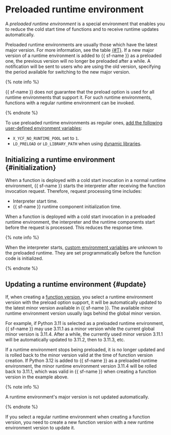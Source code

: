 # Preloaded runtime environment

A _preloaded runtime environment_ is a special environment that enables you to reduce the cold start time of functions and to receive runtime updates automatically.

Preloaded runtime environments are usually those which have the latest major version. For more information, see the table [{#T}](index.md#runtimes). If a new major version of a runtime environment is added to {{ sf-name }} as a preloaded one, the previous version will no longer be preloaded after a while. A notification will be sent to users who are using the old version, specifying the period available for switching to the new major version.

{% note info %}

{{ sf-name }} does not guarantee that the preload option is used for all runtime environments that support it. For such runtime environments, functions with a regular runtime environment can be invoked.

{% endnote %}

To use preloaded runtime environments as regular ones, [add the following user-defined environment variables](../../operations/function/environment-variables-add.md):

* `X_YCF_NO_RUNTIME_POOL` set to `1`.
* `LD_PRELOAD` or `LD_LIBRARY_PATH` when using [dynamic libraries](environment-variables.md#dynamic-library).

## Initializing a runtime environment {#initialization}

When a function is deployed with a cold start invocation in a normal runtime environment, {{ sf-name }} starts the interpreter after receiving the function invocation request. Therefore, request processing time includes:
* Interpreter start time.
* {{ sf-name }} runtime component initialization time.

When a function is deployed with a cold start invocation in a preloaded runtime environment, the interpreter and the runtime components start before the request is processed. This reduces the response time.

{% note info %}

When the interpreter starts, [custom environment variables](../../operations/function/environment-variables-add.md) are unknown to the preloaded runtime. They are set programmatically before the function code is initialized.

{% endnote %}

## Updating a runtime environment {#update}

If, when creating a [function version](../function.md#version), you select a runtime environment version with the preload option support, it will be automatically updated to the latest minor version available in {{ sf-name }}. The available minor runtime environment version usually lags behind the global minor version.

For example, if Python 3.11 is selected as a preloaded runtime environment, {{ sf-name }} may use 3.11.1 as a minor version while the current global minor version is 3.11.4. After a while, the currently used minor version 3.11.1 will be automatically updated to 3.11.2, then to 3.11.3, etc.

If a runtime environment stops being preloaded, it is no longer updated and is rolled back to the minor version valid at the time of function version creation. If Python 3.12 is added to {{ sf-name }} as a preloaded runtime environment, the minor runtime environment version 3.11.4 will be rolled back to 3.11.1, which was valid in {{ sf-name }} when creating a function version in the example above.

{% note info %}

A runtime environment's major version is not updated automatically.

{% endnote %}

If you select a regular runtime environment when creating a function version, you need to create a new function version with a new runtime environment version to update it.

